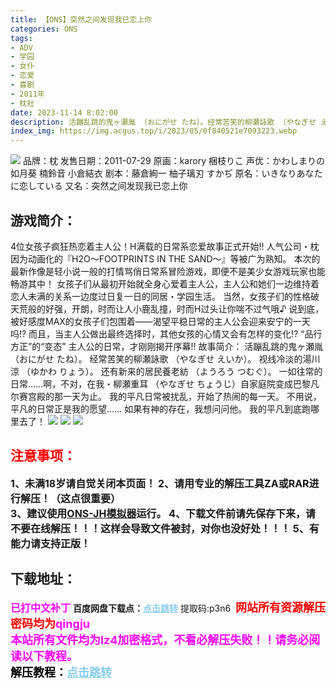```yaml
---
title: 【ONS】突然之间发现我已恋上你
categories: ONS
tags:
- ADV
- 学园
- 女仆
- 恋爱
- 喜剧
- 2011年
- 枕社
date: 2023-11-14 8:02:00
description: 活蹦乱跳的鬼ヶ瀬胤 （おにがせ たね）。经常苦笑的柳瀬詠歌 （やなぎせ えいか）。视线冷淡的湯川涼 （ゆかわ りょう）。还有新来的居民養老紡 （ようろう つむぐ）。一如往常的日常……啊，不对，在我・柳瀬重耳 （やなぎせ ちょうじ）自家庭院变成巴黎凡尔赛宫殿的那一天为止。我的平凡日常被扰乱，开始了热闹的每一天。不用说，平凡的日常正是我的愿望……
index_img: https://img.acgus.top/i/2023/05/0f840521e7093223.webp
---
```

![](https://img.acgus.top/i/2023/05/0f840521e7093223.webp)
品牌：枕
发售日期：2011-07-29
原画：karory 梱枝りこ
声优：かわしまりの 如月葵 楠鈴音 小倉結衣
剧本：藤倉絢一 柚子璃刃 すかぢ
原名：いきなりあなたに恋している
又名：突然之间发现我已恋上你

## 游戏简介：
4位女孩子疯狂热恋着主人公！H满载的日常系恋爱故事正式开始!!
人气公司・枕因为动画化的『H2O～FOOTPRINTS IN THE SAND～』等被广为熟知。
本次的最新作像是轻小说一般的打情骂俏日常系冒险游戏，即便不是美少女游戏玩家也能畅游其中！
女孩子们从最初开始就全身心爱着主人公，主人公和她们一边维持着恋人未满的关系一边度过日复一日的同居・学园生活。
当然，女孩子们的性格破天荒般的好强，开朗，时而让人小鹿乱撞，时而H过头让你喘不过气哦♪
说到底，被好感度MAX的女孩子们包围着——渴望平稳日常的主人公会迎来安宁的一天吗!?
而且，当主人公做出最终选择时，其他女孩的心情又会有怎样的变化!?
“品行方正”的“变态” 主人公的日常，才刚刚揭开序幕!!
故事简介：
活蹦乱跳的鬼ヶ瀬胤 （おにがせ たね）。
经常苦笑的柳瀬詠歌 （やなぎせ えいか）。
视线冷淡的湯川涼 （ゆかわ りょう）。
还有新来的居民養老紡 （ようろう つむぐ）。
一如往常的日常……啊，不对，在我・柳瀬重耳 （やなぎせ ちょうじ）自家庭院变成巴黎凡尔赛宫殿的那一天为止。
我的平凡日常被扰乱，开始了热闹的每一天。
不用说，平凡的日常正是我的愿望……
如果有神的存在，我想问问他。
我的平凡到底跑哪里去了！
![](https://img.acgus.top/i/2023/05/51a8f493aa093234.webp)
![](https://img.acgus.top/i/2023/05/ec3099c4e2093231.webp)
![](https://img.acgus.top/i/2023/05/0f13ee9403093227.webp)





## <font color=#FF0000 >注意事项：</font>
<font size=3><b>1、未满18岁请自觉关闭本页面！
2、请用专业的解压工具ZA或RAR进行解压！（这点很重要）           
3、建议使用[ONS-JH模拟器](https://wwi.lanzoui.com/imwAbsndlch)运行。
4、下载文件前请先保存下来，请不要在线解压！！！这样会导致文件被封，对你也没好处！！！
5、有能力请支持正版！</b></font>

## 下载地址：
<font color=#FF00FF size=3><b>已打中文补丁</b></font>
<b>百度网盘下载点：</b><a href="https://pan.baidu.com/s/1kZOW0zcBMQzDOqmmmWQe6w?pwd=p3n6" style="color: #87CEEB;"><b>点击跳转</b></a> 提取码:p3n6
<a style="padding: 0" href="https://post.qingju.org/AD/"><img style="max-width:100%" src="https://img.acgus.top/i/2024/07/478f689b8021d8d499ab43d21acf137a.gif" alt=""></a>
<b><font color=#FF0000 size=4>网站所有资源解压密码均为</b></font><b><font color=#FF00FF size=4>qingju</font><font color=#FF0000 ></font></b><br><b><font color=#FF00FF size=4>本站所有文件均为lz4加密格式，不看必解压失败！！请务必阅读以下教程。</b></font><br><b><font color=#000 size=4>解压教程：</b><a href="https://post.qingju.org/tutorial/000/" style="color: #87CEEB;"><b>点击跳转</b></a>

